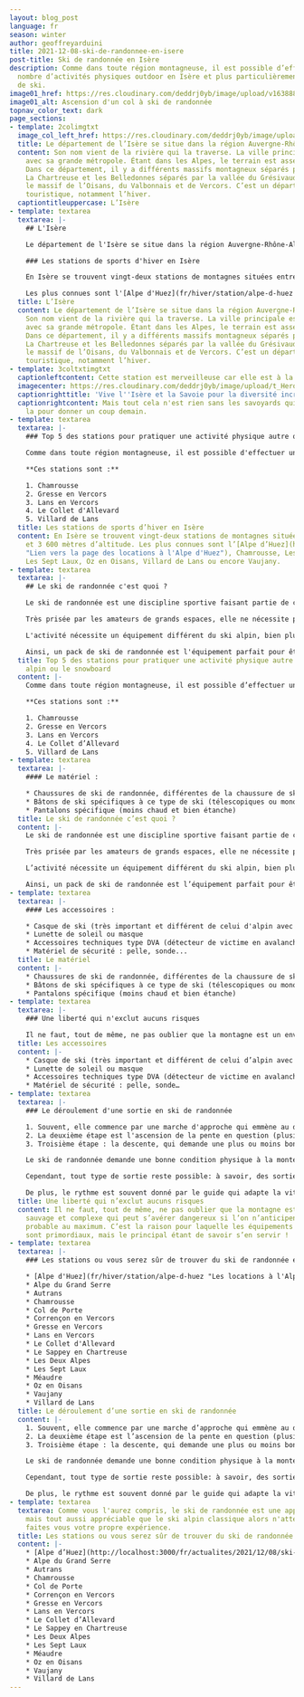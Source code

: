 ```yaml
---
layout: blog_post
language: fr
season: winter
author: geoffreyarduini
title: 2021-12-08-ski-de-randonnee-en-isere
post-title: Ski de randonnée en Isère
description: Comme dans toute région montagneuse, il est possible d’effectuer un bon
  nombre d’activités physiques outdoor en Isère et plus particulièrement en station
  de ski.
image01_href: https://res.cloudinary.com/deddrj0yb/image/upload/v1638883533/website/winter/Ski-randonne-ascension_g8hj01.jpg
image01_alt: Ascension d'un col à ski de randonnée
topnav_color_text: dark
page_sections:
- template: 2colimgtxt
  image_col_left_href: https://res.cloudinary.com/deddrj0yb/image/upload/c_limit,g_center,h_800,w_800/c_fill,g_center,h_545,w_475/v1638883541/website/winter/Randonne-groupe-amis_otvbvl.jpg
  title: Le département de l’Isère se situe dans la région Auvergne-Rhône-Alpes.
  content: Son nom vient de la rivière qui la traverse. La ville principale est Grenoble
    avec sa grande métropole. Étant dans les Alpes, le terrain est assez montagneux.
    Dans ce département, il y a différents massifs montagneux séparés par des vallées.
    La Chartreuse et les Belledonnes séparés par la vallée du Grésivaudan mais aussi
    le massif de l’Oisans, du Valbonnais et de Vercors. C’est un département très
    touristique, notamment l’hiver.
  captiontitleuppercase: L’Isère
- template: textarea
  textarea: |-
    ## L'Isère

    Le département de l'Isère se situe dans la région Auvergne-Rhône-Alpes. Son nom vient de la rivière qui la traverse. La ville principale est Grenoble avec sa grande métropole. Étant dans les Alpes, le terrain est assez montagneux. Dans ce département, il y a différents massifs montagneux séparés par des vallées. La Chartreuse et les Belledonnes séparés par la vallée du Grésivaudan mais aussi le massif de l'Oisans, du Valbonnais et de Vercors. C'est un département très touristique, notamment l'hiver.

    ### Les stations de sports d'hiver en Isère

    En Isère se trouvent vingt-deux stations de montagnes situées entre 800 et 3 600 mètres d'altitude.

    Les plus connues sont l'[Alpe d'Huez](fr/hiver/station/alpe-d-huez "Lien vers la page des locations à l'Alpe d'Huez"), Chamrousse, Les Deux Alpes, Les Sept Laux, Oz en Oisans, Villard de Lans ou encore Vaujany.
  title: L’Isère
  content: Le département de l’Isère se situe dans la région Auvergne-Rhône-Alpes.
    Son nom vient de la rivière qui la traverse. La ville principale est Grenoble
    avec sa grande métropole. Étant dans les Alpes, le terrain est assez montagneux.
    Dans ce département, il y a différents massifs montagneux séparés par des vallées.
    La Chartreuse et les Belledonnes séparés par la vallée du Grésivaudan mais aussi
    le massif de l’Oisans, du Valbonnais et de Vercors. C’est un département très
    touristique, notamment l’hiver.
- template: 3coltxtimgtxt
  captionleftcontent: Cette station est merveilleuse car elle est à la parfaite altitude.
  imagecenter: https://res.cloudinary.com/deddrj0yb/image/upload/t_Hero_under_TopNav/v1638883541/website/winter/Ski-marche-groupe_snuwan.jpg
  captionrighttitle: 'Vive l''Isère et la Savoie pour la diversité incroyable de paysages. '
  captionrightcontent: Mais tout cela n'est rien sans les savoyards qui sont toujours
    la pour donner un coup demain.
- template: textarea
  textarea: |-
    ### Top 5 des stations pour pratiquer une activité physique autre que le ski alpin ou le snowboard

    Comme dans toute région montagneuse, il est possible d'effectuer un bon nombre d'activités physiques outdoor en Isère et plus particulièrement en station de ski. C'est pourquoi nous avons établi un top 5 des stations où vous pouvez faire le plus d'activités outdoor autre que le ski alpin et le snowboard comme des balades en raquette, du chien de traîneau, du ski de fond et encore bien d'autres activités.

    **Ces stations sont :**

    1. Chamrousse
    2. Gresse en Vercors
    3. Lans en Vercors
    4. Le Collet d'Allevard
    5. Villard de Lans
  title: Les stations de sports d’hiver en Isère
  content: En Isère se trouvent vingt-deux stations de montagnes situées entre 800
    et 3 600 mètres d’altitude. Les plus connues sont l’[Alpe d’Huez](http://localhost:3000/fr/actualites/2021/12/08/ski-de-randonnee-en-isere/fr/hiver/station/alpe-d-huez
    "Lien vers la page des locations à l'Alpe d'Huez"), Chamrousse, Les Deux Alpes,
    Les Sept Laux, Oz en Oisans, Villard de Lans ou encore Vaujany.
- template: textarea
  textarea: |-
    ## Le ski de randonnée c'est quoi ?

    Le ski de randonnée est une discipline sportive faisant partie de celle du ski. Elle se pratique sur des terrains enneigés en milieu le plus souvent sauvages.

    Très prisée par les amateurs de grands espaces, elle ne nécessite pas d'aménagements spécifiques aux domaines skiables comme la pratique du ski alpin classique. Elle peut être pratiquée pour le plaisir mais il existe aussi un grand nombre de compétitions comme, par exemple, la Pierra Menta, une de plus réputée.

    L'activité nécessite un équipement différent du ski alpin, bien plus adapté pour cette discipline : un package complet qui comprend plusieurs accessoires, équipement... etc.

    Ainsi, un pack de ski de randonnée est l'équipement parfait pour être bien équipé. L'utilisation d'un bon équipement rendra votre sortie optimale !
  title: Top 5 des stations pour pratiquer une activité physique autre que le ski
    alpin ou le snowboard
  content: |-
    Comme dans toute région montagneuse, il est possible d’effectuer un bon nombre d’activités physiques outdoor en Isère et plus particulièrement en station de ski. C’est pourquoi nous avons établi un top 5 des stations où vous pouvez faire le plus d’activités outdoor autre que le ski alpin et le snowboard comme des balades en raquette, du chien de traîneau, du ski de fond et encore bien d’autres activités.

    **Ces stations sont :**

    1. Chamrousse
    2. Gresse en Vercors
    3. Lans en Vercors
    4. Le Collet d’Allevard
    5. Villard de Lans
- template: textarea
  textarea: |-
    #### Le matériel :

    * Chaussures de ski de randonnée, différentes de la chaussure de ski alpin (elles sont bien plus souples au niveau de la cheville pour permettre le mouvement de flexion dont on nécessite pour pour monter les skis au pieds)
    * Bâtons de ski spécifiques à ce type de ski (télescopiques ou monobrins)
    * Pantalons spécifique (moins chaud et bien étanche)
  title: Le ski de randonnée c’est quoi ?
  content: |-
    Le ski de randonnée est une discipline sportive faisant partie de celle du ski. Elle se pratique sur des terrains enneigés en milieu le plus souvent sauvages.

    Très prisée par les amateurs de grands espaces, elle ne nécessite pas d’aménagements spécifiques aux domaines skiables comme la pratique du ski alpin classique. Elle peut être pratiquée pour le plaisir mais il existe aussi un grand nombre de compétitions comme, par exemple, la Pierra Menta, une de plus réputée.

    L’activité nécessite un équipement différent du ski alpin, bien plus adapté pour cette discipline : un package complet qui comprend plusieurs accessoires, équipement… etc.

    Ainsi, un pack de ski de randonnée est l’équipement parfait pour être bien équipé. L’utilisation d’un bon équipement rendra votre sortie optimale !
- template: textarea
  textarea: |-
    #### Les accessoires :

    * Casque de ski (très important et différent de celui d'alpin avec plus d'aérations et plus léger)
    * Lunette de soleil ou masque
    * Accessoires techniques type DVA (détecteur de victime en avalanche)
    * Matériel de sécurité : pelle, sonde...
  title: Le matériel
  content: |-
    * Chaussures de ski de randonnée, différentes de la chaussure de ski alpin (elles sont bien plus souples au niveau de la cheville pour permettre le mouvement de flexion dont on nécessite pour pour monter les skis au pieds)
    * Bâtons de ski spécifiques à ce type de ski (télescopiques ou monobrins)
    * Pantalons spécifique (moins chaud et bien étanche)
- template: textarea
  textarea: |-
    ### Une liberté qui n'exclut aucuns risques

    Il ne faut, tout de même, ne pas oublier que la montagne est un environnement sauvage et complexe qui peut s'avérer dangereux si l'on n'anticipent pas les risques probable au maximum. C'est la raison pour laquelle les équipements de sécurité sont primordiaux, mais le principal étant de savoir s'en servir !
  title: Les accessoires
  content: |-
    * Casque de ski (très important et différent de celui d’alpin avec plus d’aérations et plus léger)
    * Lunette de soleil ou masque
    * Accessoires techniques type DVA (détecteur de victime en avalanche)
    * Matériel de sécurité : pelle, sonde…
- template: textarea
  textarea: |-
    ### Le déroulement d'une sortie en ski de randonnée

    1. Souvent, elle commence par une marche d'approche qui emmène au départ de l'ascension où l'on peut ensuite chausser les skis.
    2. La deuxième étape est l'ascension de la pente en question (plusieurs techniques possibles, à savoir celle des conversions, une technique particulière qui permet de diminuer l'effort dans la pente en faisant un mouvement de rotation du ski bien particulier)
    3. Troisième étape : la descente, qui demande une plus ou moins bonne technique en fonction de l'environnement dans lequel on se trouve et des conditions du jour.

    Le ski de randonnée demande une bonne condition physique à la montée et une technique plutôt aguerrie pour la descente. Il nécessite aussi une bonne connaissance du terrain, de la météo en montagne pour y gérer les risques associés.

    Cependant, tout type de sortie reste possible: à savoir, des sorties tranquilles avec peu de dénivelé positif pour les moins initié et d'autres plus engagé pour les personnes plus aguerries en la matière.

    De plus, le rythme est souvent donné par le guide qui adapte la vitesse au niveau de groupe. Le but étant de pouvoir admirer le paysage en se sentant le mieux possible, avec une notion d'effort tout de même.
  title: Une liberté qui n’exclut aucuns risques
  content: Il ne faut, tout de même, ne pas oublier que la montagne est un environnement
    sauvage et complexe qui peut s’avérer dangereux si l’on n’anticipent pas les risques
    probable au maximum. C’est la raison pour laquelle les équipements de sécurité
    sont primordiaux, mais le principal étant de savoir s’en servir !
- template: textarea
  textarea: |-
    ### Les stations ou vous serez sûr de trouver du ski de randonnée encadré

    * [Alpe d'Huez](fr/hiver/station/alpe-d-huez "Les locations à l'Alpe d'Huez")
    * Alpe du Grand Serre
    * Autrans
    * Chamrousse
    * Col de Porte
    * Corrençon en Vercors
    * Gresse en Vercors
    * Lans en Vercors
    * Le Collet d'Allevard
    * Le Sappey en Chartreuse
    * Les Deux Alpes
    * Les Sept Laux
    * Méaudre
    * Oz en Oisans
    * Vaujany
    * Villard de Lans
  title: Le déroulement d’une sortie en ski de randonnée
  content: |-
    1. Souvent, elle commence par une marche d’approche qui emmène au départ de l’ascension où l’on peut ensuite chausser les skis.
    2. La deuxième étape est l’ascension de la pente en question (plusieurs techniques possibles, à savoir celle des conversions, une technique particulière qui permet de diminuer l’effort dans la pente en faisant un mouvement de rotation du ski bien particulier)
    3. Troisième étape : la descente, qui demande une plus ou moins bonne technique en fonction de l’environnement dans lequel on se trouve et des conditions du jour.

    Le ski de randonnée demande une bonne condition physique à la montée et une technique plutôt aguerrie pour la descente. Il nécessite aussi une bonne connaissance du terrain, de la météo en montagne pour y gérer les risques associés.

    Cependant, tout type de sortie reste possible: à savoir, des sorties tranquilles avec peu de dénivelé positif pour les moins initié et d’autres plus engagé pour les personnes plus aguerries en la matière.

    De plus, le rythme est souvent donné par le guide qui adapte la vitesse au niveau de groupe. Le but étant de pouvoir admirer le paysage en se sentant le mieux possible, avec une notion d’effort tout de même.
- template: textarea
  textarea: Comme vous l'aurez compris, le ski de randonnée est une approche différente
    mais tout aussi appréciable que le ski alpin classique alors n'attendez plus et
    faites vous votre propre expérience.
  title: Les stations ou vous serez sûr de trouver du ski de randonnée encadré
  content: |-
    * [Alpe d’Huez](http://localhost:3000/fr/actualites/2021/12/08/ski-de-randonnee-en-isere/fr/hiver/station/alpe-d-huez "Les locations à l'Alpe d'Huez")
    * Alpe du Grand Serre
    * Autrans
    * Chamrousse
    * Col de Porte
    * Corrençon en Vercors
    * Gresse en Vercors
    * Lans en Vercors
    * Le Collet d’Allevard
    * Le Sappey en Chartreuse
    * Les Deux Alpes
    * Les Sept Laux
    * Méaudre
    * Oz en Oisans
    * Vaujany
    * Villard de Lans
---
```

